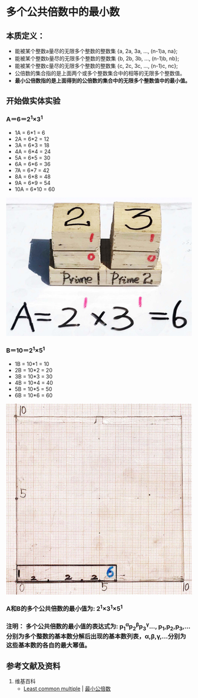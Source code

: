 # 多个公共倍数中的最小数

## 本质定义：

- 能被某个整数a量尽的无限多个整数的整数集 {a, 2a, 3a, ..., (n-1)a, na};
- 能被某个整数b量尽的无限多个整数的整数集 {b, 2b, 3b, ..., (n-1)b, nb};
- 能被某个整数c量尽的无限多个整数的整数集 {c, 2c, 3c, ..., (n-1)c, nc};
- 公倍数的集合指的是上面两个或多个整数集合中的相等的无限多个整数值。
- **最小公倍数指的是上面得到的公倍数的集合中的无限多个整数值中的最小值。**

## 开始做实体实验

### A＝6＝2<sup>1</sup>×3<sup>1</sup>
- 1A = 6*1 = 6 
- 2A = 6*2 = 12 
- 3A = 6*3 = 18 
- 4A = 6*4 = 24 
- 5A = 6*5 = 30 
- 6A = 6*6 = 36 
- 7A = 6*7 = 42 
- 8A = 6*8 = 48 
- 9A = 6*9 = 54 
- 10A = 6*10 = 60 

![](/images/数论/基本数和合成数/多个公共倍数中的最小数/1a1.jpg)

### B＝10＝2<sup>1</sup>×5<sup>1</sup>
- 1B = 10*1 = 10
- 2B = 10*2 = 20 
- 3B = 10*3 = 30 
- 4B = 10*4 = 40 
- 5B = 10*5 = 50 
- 6B = 10*6 = 60 

![](/images/数论/基本数和合成数/多个公共倍数中的最小数/2a1.jpg)

### A和B的多个公共倍数的最小值为: 2<sup>1</sup>×3<sup>1</sup>×5<sup>1</sup>
### 注明： 多个公共倍数的最小值的表达式为: p<sub>1</sub><sup>α</sup>p<sub>2</sub><sup>β</sup>p<sub>3</sub><sup>γ</sup>..., p<sub>1</sub>,p<sub>2</sub>,p<sub>3</sub>,...分别为多个整数的基本数分解后出现的基本数列表，α,β,γ,...分别为这些基本数的各自的最大幂值。

## 参考文献及资料

1. 维基百科
	- [Least common multiple](https://en.wikipedia.org/wiki/Least_common_multiple) | [最小公倍数](https://zh.wikipedia.org/wiki/最小公倍数) 





